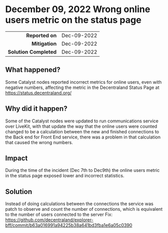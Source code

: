 # December 09, 2022 Wrong online users metric on the status page

|                          |               |
| -----------------------: | :------------ |
| **Reported on**          | Dec-09-2022   |
|           **Mitigation** | Dec-09-2022   |
|   **Solution Completed** | Dec-09-2022   |

## What happened?

Some Catalyst nodes reported incorrect metrics for online users, even with negative numbers, affecting the metric in the Decentraland Status Page at https://status.decentraland.org/

## Why did it happen?

Some of the Catalyst nodes were updated to run communications service over LiveKit, with that update the way that the online users were counted changed to be a calculation between the new and finished connections to the Back end for Front End service, there was a problem in that calculation that caused the wrong numbers.

## Impact

During the time of the incident (Dec 7th to Dec9th) the online users metric in the status page exposed lower and incorrect statistics. 

## Solution 

Instead of doing calculations between the connections the service was patch to observe and count the number of connections, which is equivalent to the number of users connected to the server 
Fix: https://github.com/decentraland/explorer-bff/commit/b63a016991a94225b38a641bd3fba1e6a05c0390